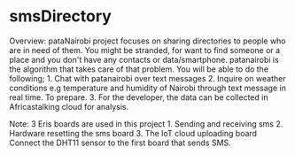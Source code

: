 # smsDirectory
Overview:
pataNairobi project focuses on sharing directories to people who are in need of them.
You might be stranded, for want to find someone or a place and you don't have any contacts or data/smartphone. 
patanairobi is the algorithm that takes care of that problem.
You will be able to do the following;
	1. Chat with patanairobi over text messages
	2. Inquire on weather conditions e.g temperature and humidity of Nairobi through text message in real time. To prepare.
	3. For the developer, the data can be collected in Africastalking cloud for analysis.

Note:
3 Eris boards are used in this project
	1. Sending and receiving sms
	2. Hardware resetting the sms board
	3. The IoT cloud uploading board
Connect the DHT11 sensor to the first board that sends SMS.